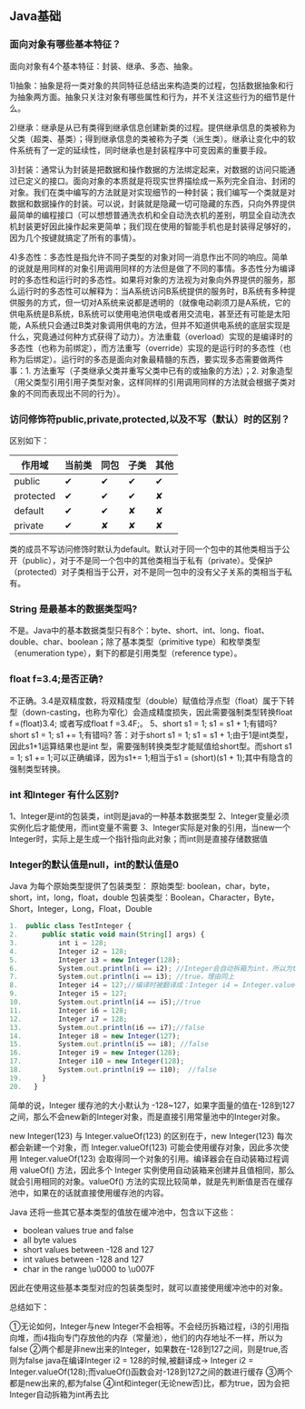 ## Java基础
### 面向对象有哪些基本特征？
面向对象有4个基本特征：封装、继承、多态、抽象。

1)抽象：抽象是将一类对象的共同特征总结出来构造类的过程，包括数据抽象和行为抽象两方面。抽象只关注对象有哪些属性和行为，并不关注这些行为的细节是什么。

2)继承：继承是从已有类得到继承信息创建新类的过程。提供继承信息的类被称为父类（超类、基类）；得到继承信息的类被称为子类（派生类）。继承让变化中的软件系统有了一定的延续性，同时继承也是封装程序中可变因素的重要手段。

3)封装：通常认为封装是把数据和操作数据的方法绑定起来，对数据的访问只能通过已定义的接口。面向对象的本质就是将现实世界描绘成一系列完全自治、封闭的对象。我们在类中编写的方法就是对实现细节的一种封装；我们编写一个类就是对数据和数据操作的封装。可以说，封装就是隐藏一切可隐藏的东西，只向外界提供最简单的编程接口（可以想想普通洗衣机和全自动洗衣机的差别，明显全自动洗衣机封装更好因此操作起来更简单；我们现在使用的智能手机也是封装得足够好的，因为几个按键就搞定了所有的事情）。

4)多态性：多态性是指允许不同子类型的对象对同一消息作出不同的响应。简单的说就是用同样的对象引用调用同样的方法但是做了不同的事情。多态性分为编译时的多态性和运行时的多态性。如果将对象的方法视为对象向外界提供的服务，那么运行时的多态性可以解释为：当A系统访问B系统提供的服务时，B系统有多种提供服务的方式，但一切对A系统来说都是透明的（就像电动剃须刀是A系统，它的供电系统是B系统，B系统可以使用电池供电或者用交流电，甚至还有可能是太阳能，A系统只会通过B类对象调用供电的方法，但并不知道供电系统的底层实现是什么，究竟通过何种方式获得了动力）。方法重载（overload）实现的是编译时的多态性（也称为前绑定），而方法重写（override）实现的是运行时的多态性（也称为后绑定）。运行时的多态是面向对象最精髓的东西，要实现多态需要做两件事：1. 方法重写（子类继承父类并重写父类中已有的或抽象的方法）；2. 对象造型（用父类型引用引用子类型对象，这样同样的引用调用同样的方法就会根据子类对象的不同而表现出不同的行为）。

### 访问修饰符public,private,protected,以及不写（默认）时的区别？

区别如下：

|   作用域  |  当前类   | 同包 | 子类 | 其他 |
| --- | --- | --- | --- | --- |
|  public   |   ✔  |  ✔ | ✔    | ✔  |
|  protected  |✔ | ✔ | ✔    |  ✘  |
| default | ✔ | ✔  |   ✘  |  ✘ |
| private| ✔ | ✘   |   ✘  |  ✘ |

类的成员不写访问修饰时默认为default。默认对于同一个包中的其他类相当于公开（public），对于不是同一个包中的其他类相当于私有（private）。受保护（protected）对子类相当于公开，对不是同一包中的没有父子关系的类相当于私有。

### String 是最基本的数据类型吗?

不是。Java中的基本数据类型只有8个：byte、short、int、long、float、double、char、boolean；除了基本类型（primitive type）和枚举类型（enumeration type），剩下的都是引用类型（reference type）。

### float f=3.4;是否正确?

不正确。3.4是双精度数，将双精度型（double）赋值给浮点型（float）属于下转型（down-casting，也称为窄化）会造成精度损失，因此需要强制类型转换float f =(float)3.4; 或者写成float f =3.4F;。
5、short s1 = 1; s1 = s1 + 1;有错吗?short s1 = 1; s1 += 1;有错吗?
答：对于short s1 = 1; s1 = s1 + 1;由于1是int类型，因此s1+1运算结果也是int 型，需要强制转换类型才能赋值给short型。而short s1 = 1; s1 += 1;可以正确编译，因为s1+= 1;相当于s1 = (short)(s1 + 1);其中有隐含的强制类型转换。
### int 和Integer 有什么区别?
1、Integer是int的包装类，int则是java的一种基本数据类型 
2、Integer变量必须实例化后才能使用，而int变量不需要 
3、Integer实际是对象的引用，当new一个Integer时，实际上是生成一个指针指向此对象；而int则是直接存储数据值 

### Integer的默认值是null，int的默认值是0
Java 为每个原始类型提供了包装类型：
原始类型: boolean，char，byte，short，int，long，float，double
包装类型：Boolean，Character，Byte，Short，Integer，Long，Float，Double

``` javascript
1.	public class TestInteger {  
2.	    public static void main(String[] args) {  
3.	        int i = 128;  
4.	        Integer i2 = 128;  
5.	        Integer i3 = new Integer(128);  
6.	        System.out.println(i == i2); //Integer会自动拆箱为int，所以为true  
7.	        System.out.println(i == i3); //true，理由同上  
8.	        Integer i4 = 127;//编译时被翻译成：Integer i4 = Integer.valueOf(127);  
9.	        Integer i5 = 127;  
10.	        System.out.println(i4 == i5);//true  
11.	        Integer i6 = 128;  
12.	        Integer i7 = 128;  
13.	        System.out.println(i6 == i7);//false  
14.	        Integer i8 = new Integer(127);  
15.	        System.out.println(i5 == i8); //false  
16.	        Integer i9 = new Integer(128);  
17.	        Integer i10 = new Integer(128);  
18.	        System.out.println(i9 == i10);  //false  
19.	    } 
20.   }  
```

简单的说，Integer 缓存池的大小默认为 -128~127，如果字面量的值在-128到127之间，那么不会new新的Integer对象，而是直接引用常量池中的Integer对象。 

new Integer(123) 与 Integer.valueOf(123) 的区别在于，new Integer(123) 每次都会新建一个对象，而 Integer.valueOf(123) 可能会使用缓存对象，因此多次使用 Integer.valueOf(123) 会取得同一个对象的引用。编译器会在自动装箱过程调用 valueOf() 方法，因此多个 Integer 实例使用自动装箱来创建并且值相同，那么就会引用相同的对象。valueOf() 方法的实现比较简单，就是先判断值是否在缓存池中，如果在的话就直接使用缓存池的内容。

Java 还将一些其它基本类型的值放在缓冲池中，包含以下这些：

 - boolean values true and false
 - all byte values
 - short values between -128 and 127
 - int values between -128 and 127
 - char in the range \u0000 to \u007F

因此在使用这些基本类型对应的包装类型时，就可以直接使用缓冲池中的对象。

总结如下：

  ①无论如何，Integer与new Integer不会相等。不会经历拆箱过程，i3的引用指向堆，而i4指向专门存放他的内存（常量池），他们的内存地址不一样，所以为false
  ②两个都是非new出来的Integer，如果数在-128到127之间，则是true,否则为false
  java在编译Integer i2 = 128的时候,被翻译成-> Integer i2 = Integer.valueOf(128);而valueOf()函数会对-128到127之间的数进行缓存
  ③两个都是new出来的,都为false
  ④int和integer(无论new否)比，都为true，因为会把Integer自动拆箱为int再去比
